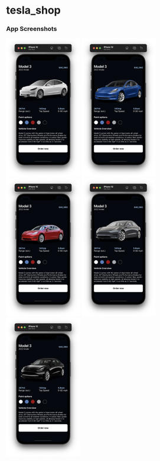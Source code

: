 # tesla_shop

### App Screenshots
<img src="./docsAssets/White.png" width="200"/>
<img src="./docsAssets/Blue.png" width="200"/>
<img src="./docsAssets/Red.png" width="200"/>
<img src="./docsAssets/Silver.png" width="200"/>
<img src="./docsAssets/Black.png" width="200"/>
